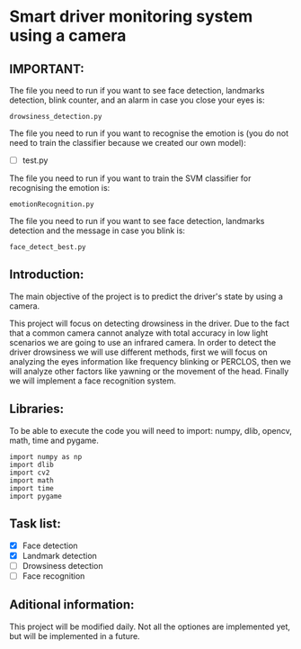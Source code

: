 # Smart driver monitoring system using a camera
## IMPORTANT:

The file you need to run if you want to see face detection, landmarks detection, blink counter, and an alarm in case you close your eyes is: 
```
drowsiness_detection.py 
```
The file you need to run if you want to recognise the emotion is (you do not need to train the classifier because we created our own model):
- [ ] test.py

The file you need to run if you want to train the SVM classifier for recognising the emotion is:
```
emotionRecognition.py
```
The file you need to run if you want to see face detection, landmarks detection and the message in case you blink is: 
```
face_detect_best.py 
```

## Introduction:
The main objective of the project is to predict the driver's state by using a camera. 

This project will focus on detecting drowsiness in the driver. Due to the fact that a common camera cannot analyze with total accuracy in low light scenarios we are going to use an infrared camera. In order to detect the driver drowsiness we will use different methods, first we will focus on analyzing the eyes information like frequency blinking or PERCLOS, then we will analyze other factors like yawning or the movement of the head. Finally we will implement a face recognition system.

## Libraries:
To be able to execute the code you will need to import: numpy, dlib, opencv, math, time and pygame. 
```
import numpy as np
import dlib
import cv2
import math
import time
import pygame
```
## Task list:
- [x] Face detection
- [x] Landmark detection
- [ ] Drowsiness detection
- [ ] Face recognition

## Aditional information:
This project will be modified daily. Not all the optiones are implemented yet, but will be implemented in a future.


